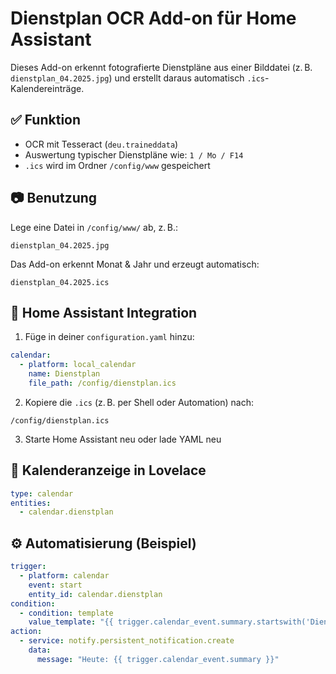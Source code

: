 # Dienstplan OCR Add-on für Home Assistant

Dieses Add-on erkennt fotografierte Dienstpläne aus einer Bilddatei (z. B. `dienstplan_04.2025.jpg`)
und erstellt daraus automatisch `.ics`-Kalendereinträge.

## ✅ Funktion

- OCR mit Tesseract (`deu.traineddata`)
- Auswertung typischer Dienstpläne wie: `1 / Mo / F14`
- `.ics` wird im Ordner `/config/www` gespeichert

## 📷 Benutzung

Lege eine Datei in `/config/www/` ab, z. B.:

```
dienstplan_04.2025.jpg
```

Das Add-on erkennt Monat & Jahr und erzeugt automatisch:

```
dienstplan_04.2025.ics
```

## 🔧 Home Assistant Integration

1. Füge in deiner `configuration.yaml` hinzu:

```yaml
calendar:
  - platform: local_calendar
    name: Dienstplan
    file_path: /config/dienstplan.ics
```

2. Kopiere die `.ics` (z. B. per Shell oder Automation) nach:

```
/config/dienstplan.ics
```

3. Starte Home Assistant neu oder lade YAML neu

## 📅 Kalenderanzeige in Lovelace

```yaml
type: calendar
entities:
  - calendar.dienstplan
```

## ⚙️ Automatisierung (Beispiel)

```yaml
trigger:
  - platform: calendar
    event: start
    entity_id: calendar.dienstplan
condition:
  - condition: template
    value_template: "{{ trigger.calendar_event.summary.startswith('Dienst:') }}"
action:
  - service: notify.persistent_notification.create
    data:
      message: "Heute: {{ trigger.calendar_event.summary }}"
```
